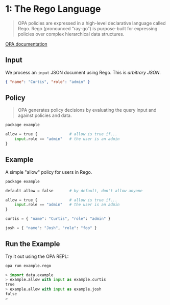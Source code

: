 # 1: The Rego Language

> OPA policies are expressed in a high-level declarative language called Rego. Rego (pronounced “ray-go”) is purpose-built for expressing policies over complex hierarchical data structures.

[OPA documentation](https://www.openpolicyagent.org/docs/latest/#rego)

## Input

We process an `input` JSON document using Rego. This is _arbitrary JSON_.

```json
{ "name": "Curtis", "role": "admin" }
```

## Policy

> OPA generates policy decisions by evaluating the query input and against policies and data.

```python
package example

allow = true {              # allow is true if...
    input.role == "admin"   # the user is an admin
}
```

## Example

A simple "allow" policy for users in Rego.

```python
package example

default allow = false       # by default, don't allow anyone

allow = true {              # allow is true if...
    input.role == "admin"   # the user is an admin
}

curtis = { "name": "Curtis", "role": "admin" }

josh = { "name": "Josh", "role": "foo" }
```

## Run the Example

Try it out using the OPA REPL:

```bash
opa run example.rego
```

```python
> import data.example
> example.allow with input as example.curtis
true
> example.allow with input as example.josh
false
> 
```
